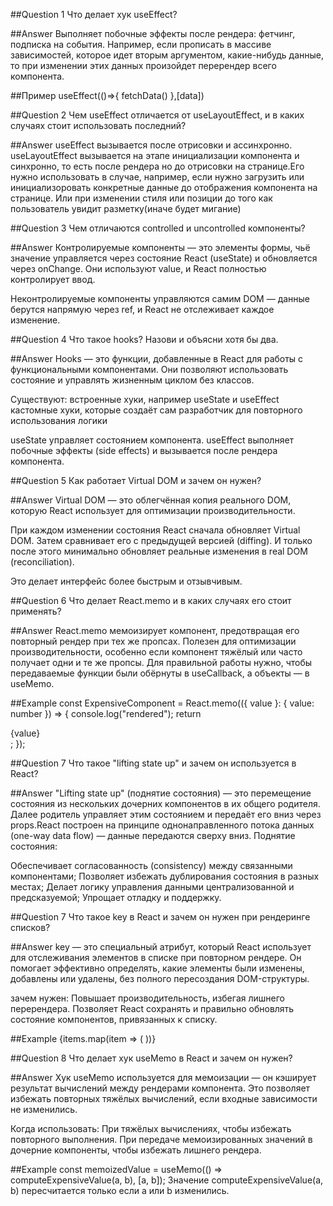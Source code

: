 ##Question 1
Что делает хук useEffect?

##Answer
Выполняет побочные эффекты после рендера: фетчинг, подписка на события.
Например, если прописать в массиве зависимостей, которое идет вторым аргументом, какие-нибудь данные, то при изменении этих данных произойдет перерендер всего компонента.

##Пример
useEffect(()=>{
fetchData()
},[data])

##Question 2
Чем useEffect отличается от useLayoutEffect, и в каких случаях стоит использовать последний?

##Answer
useEffect вызывается после отрисовки и ассинхронно. useLayoutEffect вызывается на этапе инициализации компонента и синхронно, то есть после рендера но до отрисовки на странице.Его нужно использовать в случае, например, если нужно загрузить или инициализоровать конкретные данные до отображения компонента на странице. Или при изменении стиля или позиции до того как пользователь увидит разметку(иначе будет мигание)

##Question 3
Чем отличаются controlled и uncontrolled компоненты?

##Answer
Контролируемые компоненты — это элементы формы, чьё значение управляется через состояние React (useState) и обновляется через onChange. Они используют value, и React полностью контролирует ввод.

Неконтролируемые компоненты управляются самим DOM — данные берутся напрямую через ref, и React не отслеживает каждое изменение.

##Question 4
Что такое hooks? Назови и объясни хотя бы два.

##Answer
Hooks — это функции, добавленные в React для работы с функциональными компонентами. Они позволяют использовать состояние и управлять жизненным циклом без классов.

Существуют:
встроенные хуки, например useState и useEffect
кастомные хуки, которые создаёт сам разработчик для повторного использования логики

useState управляет состоянием компонента.
useEffect выполняет побочные эффекты (side effects) и вызывается после рендера компонента.

##Question 5
Как работает Virtual DOM и зачем он нужен?

##Answer
Virtual DOM — это облегчённая копия реального DOM, которую React использует для оптимизации производительности.

При каждом изменении состояния React сначала обновляет Virtual DOM.
Затем сравнивает его с предыдущей версией (diffing).
И только после этого минимально обновляет реальные изменения в real DOM (reconciliation).

Это делает интерфейс более быстрым и отзывчивым.

##Question 6
Что делает React.memo и в каких случаях его стоит применять?

##Answer
React.memo мемоизирует компонент, предотвращая его повторный рендер при тех же пропсах. Полезен для оптимизации производительности, особенно если компонент тяжёлый или часто получает одни и те же пропсы. Для правильной работы нужно, чтобы передаваемые функции были обёрнуты в useCallback, а объекты — в useMemo.

##Example
const ExpensiveComponent = React.memo(({ value }: { value: number }) => {
console.log("rendered");
return <div>{value}</div>;
});

##Question 7
Что такое "lifting state up" и зачем он используется в React?

##Answer
"Lifting state up" (поднятие состояния) — это перемещение состояния из нескольких дочерних компонентов в их общего родителя. Далее родитель управляет этим состоянием и передаёт его вниз через props.React построен на принципе однонаправленного потока данных (one-way data flow) — данные передаются сверху вниз. Поднятие состояния:

Обеспечивает согласованность (consistency) между связанными компонентами;
Позволяет избежать дублирования состояния в разных местах;
Делает логику управления данными централизованной и предсказуемой;
Упрощает отладку и поддержку.

##Question 7
Что такое key в React и зачем он нужен при рендеринге списков?

##Answer
key — это специальный атрибут, который React использует для отслеживания элементов в списке при повторном рендере. Он помогает эффективно определять, какие элементы были изменены, добавлены или удалены, без полного пересоздания DOM-структуры.

зачем нужен:
Повышает производительность, избегая лишнего перерендера.
Позволяет React сохранять и правильно обновлять состояние компонентов, привязанных к списку.

##Example
{items.map(item => (
<Item key={item.id} value={item.value} />
))}

##Question 8
Что делает хук useMemo в React и зачем он нужен?

##Answer
Хук useMemo используется для мемоизации — он кэширует результат вычислений между рендерами компонента. Это позволяет избежать повторных тяжёлых вычислений, если входные зависимости не изменились.

Когда использовать:
При тяжёлых вычислениях, чтобы избежать повторного выполнения.
При передаче мемоизированных значений в дочерние компоненты, чтобы избежать лишнего рендера.

##Example
const memoizedValue = useMemo(() => computeExpensiveValue(a, b), [a, b]);
Значение computeExpensiveValue(a, b) пересчитается только если a или b изменились.
